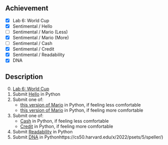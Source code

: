 ## Achievement

- [x] Lab 6: World Cup
- [x] Sentimental / Hello 
- [ ] Sentimental / Mario (Less)
- [x] Sentimental / Mario (More)
- [ ] Sentimental / Cash
- [x] Sentimental / Credit
- [x] Sentimental / Readability
- [x] DNA

## Description

0. [Lab 6: World Cup](https://cs50.harvard.edu/x/2022/labs/6/)
1. Submit [Hello](https://cs50.harvard.edu/x/2022/psets/6/hello/) in Python
2. Submit one of:
   - [this version of Mario](https://cs50.harvard.edu/x/2022/psets/6/mario/less/) in Python, if feeling less comfortable
   - [this version of Mario](https://cs50.harvard.edu/x/2022/psets/6/mario/more/) in Python, if feeling more comfortable
3. Submit one of:
   - [Cash](https://cs50.harvard.edu/x/2022/psets/6/cash/) in Python, if feeling less comfortable
   - [Credit](https://cs50.harvard.edu/x/2022/psets/6/credit/) in Python, if feeling more comfortable
4. Submit [Readability](https://cs50.harvard.edu/x/2022/psets/6/readability/) in Python
5. Submit [DNA](https://cs50.harvard.edu/x/2022/psets/6/dna/) in Pythonhttps://cs50.harvard.edu/x/2022/psets/5/speller/)